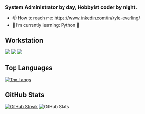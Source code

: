 ### System Administrator by day, Hobbyist coder by night.

 
- 📫 How to reach me: https://www.linkedin.com/in/kyle-everling/
- 🌱 I’m currently learning: Python 🐍

## Workstation
![](https://img.shields.io/badge/AMD-Ryzen_9_3900X-ED1C24?style=for-the-badge&logo=amd&logoColor=white)
![](https://img.shields.io/badge/NVIDIA-RTX2080_SUPER-76B900?style=for-the-badge&logo=nvidia&logoColor=white)
![](https://img.shields.io/badge/Windows-10_Home-0078D6?style=for-the-badge&logo=windows&logoColor=white)
## Top Languages
[![Top Langs](https://github-readme-stats.vercel.app/api/top-langs/?username=lordsherman&layout=compact)](https://github.com/anuraghazra/github-readme-stats)
## GitHub Stats
[![GitHub Streak](http://github-readme-streak-stats.herokuapp.com?user=lordsherman&theme=synthwave&hide_border=true&date_format=M%20j%5B%2C%20Y%5D&stroke=0E808D&ring=0E808D&fire=0E808D&currStreakNum=0E808D&sideNums=0E808D&currStreakLabel=949698&sideLabels=949698&dates=FFFFFF)](https://git.io/streak-stats)
![GitHub Stats](https://github-readme-stats.vercel.app/api?username=lordsherman&count_private=true&theme=synthwave&show_icons=true&hide_title=true&icon_color=109bab&bg_color=0d1117&hide_border=true) <br>

<!--
**lordsherman/lordsherman** is a ✨ _special_ ✨ repository because its `README.md` (this file) appears on your GitHub profile.

Here are some ideas to get you started:

- 🔭 I’m currently working on ...
- 🌱 I’m currently learning ...
- 👯 I’m looking to collaborate on ...
- 🤔 I’m looking for help with ...
- 💬 Ask me about ...
- 📫 How to reach me: ...
- 😄 Pronouns: ...
- ⚡ Fun fact: ...
-->
